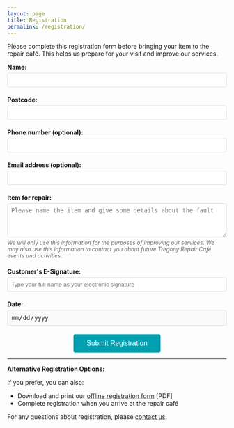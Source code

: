 ```yaml
---
layout: page
title: Registration
permalink: /registration/
---
```


Please complete this registration form before bringing your item to the repair café. This helps us prepare for your visit and improve our services.

<form action="https://formspree.io/f/xvgrgdbk" method="POST" id="registrationForm" style="max-width: 600px; margin: 0 auto;">
  <div style="margin-bottom: 20px;">
    <label for="name" style="display: block; margin-bottom: 5px; font-weight: bold;">Name:</label>
    <input type="text" id="name" name="name" required style="width: 100%; padding: 8px; border: 1px solid #ddd; border-radius: 4px;">
  </div>

  <div style="margin-bottom: 20px;">
    <label for="postcode" style="display: block; margin-bottom: 5px; font-weight: bold;">Postcode:</label>
    <input type="text" id="postcode" name="postcode" required style="width: 100%; padding: 8px; border: 1px solid #ddd; border-radius: 4px;">
  </div>

  <div style="margin-bottom: 20px;">
    <label for="phone" style="display: block; margin-bottom: 5px; font-weight: bold;">Phone number (optional):</label>
    <input type="tel" id="phone" name="phone" style="width: 100%; padding: 8px; border: 1px solid #ddd; border-radius: 4px;">
  </div>

  <div style="margin-bottom: 20px;">
    <label for="email" style="display: block; margin-bottom: 5px; font-weight: bold;">Email address (optional):</label>
    <input type="email" id="email" name="email" style="width: 100%; padding: 8px; border: 1px solid #ddd; border-radius: 4px;">
  </div>

  <div style="margin-bottom: 20px;">
    <label for="item" style="display: block; margin-bottom: 5px; font-weight: bold;">Item for repair:</label>
    <textarea id="item" name="item" required rows="4" style="width: 100%; padding: 8px; border: 1px solid #ddd; border-radius: 4px;" placeholder="Please name the item and give some details about the fault"></textarea>
    <p style="font-size: 0.9em; color: #666; margin-top: 5px; font-style: italic;">
      We will only use this information for the purposes of improving our services. We may also use this information to contact you about future Tregony Repair Café events and activities.
    </p>
  </div>

  <div style="margin-bottom: 20px;">
    <label for="signature" style="display: block; margin-bottom: 5px; font-weight: bold;">Customer's E-Signature:</label>
    <input type="text" id="signature" name="signature" required style="width: 100%; padding: 8px; border: 1px solid #ddd; border-radius: 4px;" placeholder="Type your full name as your electronic signature">
  </div>

  <div style="margin-bottom: 20px;">
    <label for="date" style="display: block; margin-bottom: 5px; font-weight: bold;">Date:</label>
    <input type="date" id="date" name="date" required readonly style="width: 100%; padding: 8px; border: 1px solid #ddd; border-radius: 4px; background-color: #f9f9f9;">
  </div>

  <div style="text-align: center;">
    <button type="submit" style="background-color: rgb(0,160,176); color: white; padding: 12px 30px; border: none; border-radius: 4px; font-size: 16px; cursor: pointer;">Submit Registration</button>
  </div>
</form>

<script>
// Auto-fill today's date
document.getElementById('date').value = new Date().toISOString().split('T')[0];
</script>

---

**Alternative Registration Options:**

If you prefer, you can also:
- Download and print our [offline registration form](/downloads/registration.pdf) [PDF]
- Complete registration when you arrive at the repair café

For any questions about registration, please [contact us](/support/).